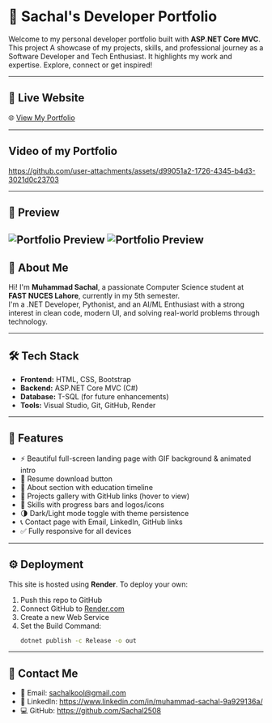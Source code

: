 # 💼 Sachal's Developer Portfolio

Welcome to my personal developer portfolio built with **ASP.NET Core MVC**.  
This project A showcase of my projects, skills, and professional journey as a Software Developer and Tech Enthusiast. It highlights my work and expertise. Explore, connect or get inspired!

---

## 🚀 Live Website

🌐 [View My Portfolio](https://sachal-portfolio.onrender.com)  

---

## Video of my Portfolio

https://github.com/user-attachments/assets/d99051a2-1726-4345-b4d3-3021d0c23703

---

## 📸 Preview

![Portfolio Preview](https://github.com/user-attachments/assets/1ac303d0-50e3-443d-bed1-eb5a63f0c548)
![Portfolio Preview](https://github.com/user-attachments/assets/daf73b70-3c71-49f0-83ae-68d242befdb6)
---

## 🧠 About Me

Hi! I'm **Muhammad Sachal**, a passionate Computer Science student at **FAST NUCES Lahore**, currently in my 5th semester.  
I'm a .NET Developer, Pythonist, and an AI/ML Enthusiast with a strong interest in clean code, modern UI, and solving real-world problems through technology.

---

## 🛠️ Tech Stack

- **Frontend:** HTML, CSS, Bootstrap
- **Backend:** ASP.NET Core MVC (C#)
- **Database:** T-SQL (for future enhancements)
- **Tools:** Visual Studio, Git, GitHub, Render

---

## 📂 Features

- ⚡ Beautiful full-screen landing page with GIF background & animated intro
- 📃 Resume download button
- 👤 About section with education timeline
- 💼 Projects gallery with GitHub links (hover to view)
- 🧠 Skills with progress bars and logos/icons
- 🌗 Dark/Light mode toggle with theme persistence
- 📞 Contact page with Email, LinkedIn, GitHub links
- ✅ Fully responsive for all devices

---

## ⚙️ Deployment

This site is hosted using **Render**. To deploy your own:

1. Push this repo to GitHub
2. Connect GitHub to [Render.com](https://render.com)
3. Create a new Web Service
4. Set the Build Command:
   ```bash
   dotnet publish -c Release -o out

---

## 📧 Contact Me
- 📧 Email: sachalkool@gmail.com
- 💼 LinkedIn: https://www.linkedin.com/in/muhammad-sachal-9a929136a/
- 💻 GitHub: https://github.com/Sachal2508

